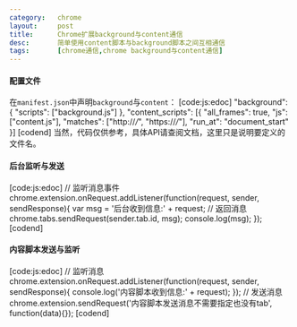 ```yaml
---
category:	chrome
layout:		post
title:		Chrome扩展background与content通信
desc:		简单使用content脚本与background脚本之间互相通信
tags:		[chrome通信,chrome background与content通信]
---
```

#### 配置文件
在`manifest.json`中声明`background`与`content`：
[code:js:edoc]
"background": {
	"scripts": ["background.js"]
},
"content_scripts": [{
	"all_frames": true,
	"js": ["content.js"],
	"matches": ["http://*/*", "https://*/*"],
	"run_at": "document_start"
}]
[codend]
当然，代码仅供参考，具体API请查阅文档，这里只是说明要定义的文件名。

#### 后台监听与发送
[code:js:edoc]
//	监听消息事件
chrome.extension.onRequest.addListener(function(request, sender, sendResponse){
	var msg = '后台收到信息:' + request;
	//	返回消息
	chrome.tabs.sendRequest(sender.tab.id, msg);
	console.log(msg);
});
[codend]

#### 内容脚本发送与监听
[code:js:edoc]
//	监听消息
chrome.extension.onRequest.addListener(function(request, sender, sendResponse){
	console.log('内容脚本收到信息:' + request);
});
//	发送消息
chrome.extension.sendRequest('内容脚本发送消息不需要指定也没有tab', function(data){});
[codend]